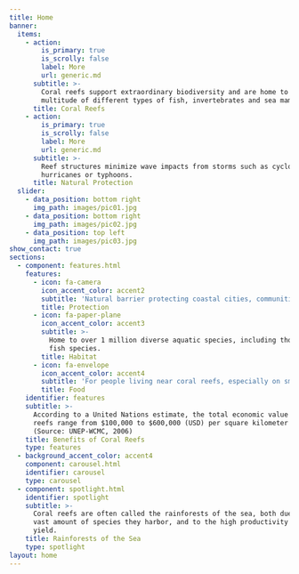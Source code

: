 ```yaml
---
title: Home
banner:
  items:
    - action:
        is_primary: true
        is_scrolly: false
        label: More
        url: generic.md
      subtitle: >-
        Coral reefs support extraordinary biodiversity and are home to a
        multitude of different types of fish, invertebrates and sea mammals.
      title: Coral Reefs
    - action:
        is_primary: true
        is_scrolly: false
        label: More
        url: generic.md
      subtitle: >-
        Reef structures minimize wave impacts from storms such as cyclones,
        hurricanes or typhoons.
      title: Natural Protection
  slider:
    - data_position: bottom right
      img_path: images/pic01.jpg
    - data_position: bottom right
      img_path: images/pic02.jpg
    - data_position: top left
      img_path: images/pic03.jpg
show_contact: true
sections:
  - component: features.html
    features:
      - icon: fa-camera
        icon_accent_color: accent2
        subtitle: 'Natural barrier protecting coastal cities, communities and beaches.'
        title: Protection
      - icon: fa-paper-plane
        icon_accent_color: accent3
        subtitle: >-
          Home to over 1 million diverse aquatic species, including thousands of
          fish species.
        title: Habitat
      - icon: fa-envelope
        icon_accent_color: accent4
        subtitle: 'For people living near coral reefs, especially on small islands.'
        title: Food
    identifier: features
    subtitle: >-
      According to a United Nations estimate, the total economic value of coral
      reefs range from $100,000 to $600,000 (USD) per square kilometer per year.
      (Source: UNEP-WCMC, 2006)
    title: Benefits of Coral Reefs
    type: features
  - background_accent_color: accent4
    component: carousel.html
    identifier: carousel
    type: carousel
  - component: spotlight.html
    identifier: spotlight
    subtitle: >-
      Coral reefs are often called the rainforests of the sea, both due to the
      vast amount of species they harbor, and to the high productivity they
      yield.
    title: Rainforests of the Sea
    type: spotlight
layout: home
---
```


